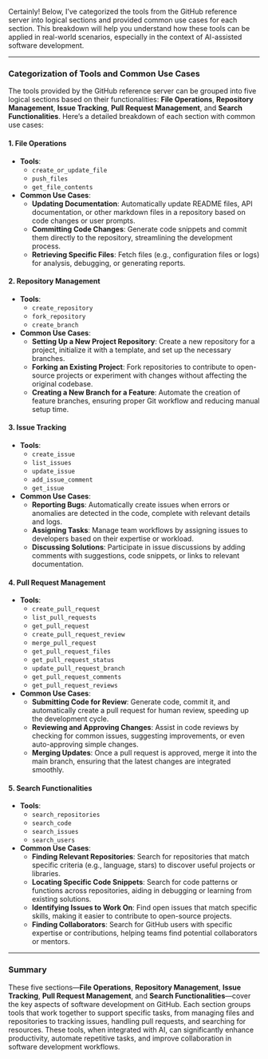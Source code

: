 Certainly! Below, I’ve categorized the tools from the GitHub reference server into logical sections and provided common use cases for each section. This breakdown will help you understand how these tools can be applied in real-world scenarios, especially in the context of AI-assisted software development.

---

### Categorization of Tools and Common Use Cases

The tools provided by the GitHub reference server can be grouped into five logical sections based on their functionalities: **File Operations**, **Repository Management**, **Issue Tracking**, **Pull Request Management**, and **Search Functionalities**. Here’s a detailed breakdown of each section with common use cases:

#### 1. File Operations
- **Tools**:
  - `create_or_update_file`
  - `push_files`
  - `get_file_contents`
- **Common Use Cases**:
  - **Updating Documentation**: Automatically update README files, API documentation, or other markdown files in a repository based on code changes or user prompts.
  - **Committing Code Changes**: Generate code snippets and commit them directly to the repository, streamlining the development process.
  - **Retrieving Specific Files**: Fetch files (e.g., configuration files or logs) for analysis, debugging, or generating reports.

#### 2. Repository Management
- **Tools**:
  - `create_repository`
  - `fork_repository`
  - `create_branch`
- **Common Use Cases**:
  - **Setting Up a New Project Repository**: Create a new repository for a project, initialize it with a template, and set up the necessary branches.
  - **Forking an Existing Project**: Fork repositories to contribute to open-source projects or experiment with changes without affecting the original codebase.
  - **Creating a New Branch for a Feature**: Automate the creation of feature branches, ensuring proper Git workflow and reducing manual setup time.

#### 3. Issue Tracking
- **Tools**:
  - `create_issue`
  - `list_issues`
  - `update_issue`
  - `add_issue_comment`
  - `get_issue`
- **Common Use Cases**:
  - **Reporting Bugs**: Automatically create issues when errors or anomalies are detected in the code, complete with relevant details and logs.
  - **Assigning Tasks**: Manage team workflows by assigning issues to developers based on their expertise or workload.
  - **Discussing Solutions**: Participate in issue discussions by adding comments with suggestions, code snippets, or links to relevant documentation.

#### 4. Pull Request Management
- **Tools**:
  - `create_pull_request`
  - `list_pull_requests`
  - `get_pull_request`
  - `create_pull_request_review`
  - `merge_pull_request`
  - `get_pull_request_files`
  - `get_pull_request_status`
  - `update_pull_request_branch`
  - `get_pull_request_comments`
  - `get_pull_request_reviews`
- **Common Use Cases**:
  - **Submitting Code for Review**: Generate code, commit it, and automatically create a pull request for human review, speeding up the development cycle.
  - **Reviewing and Approving Changes**: Assist in code reviews by checking for common issues, suggesting improvements, or even auto-approving simple changes.
  - **Merging Updates**: Once a pull request is approved, merge it into the main branch, ensuring that the latest changes are integrated smoothly.

#### 5. Search Functionalities
- **Tools**:
  - `search_repositories`
  - `search_code`
  - `search_issues`
  - `search_users`
- **Common Use Cases**:
  - **Finding Relevant Repositories**: Search for repositories that match specific criteria (e.g., language, stars) to discover useful projects or libraries.
  - **Locating Specific Code Snippets**: Search for code patterns or functions across repositories, aiding in debugging or learning from existing solutions.
  - **Identifying Issues to Work On**: Find open issues that match specific skills, making it easier to contribute to open-source projects.
  - **Finding Collaborators**: Search for GitHub users with specific expertise or contributions, helping teams find potential collaborators or mentors.

---

### Summary
These five sections—**File Operations**, **Repository Management**, **Issue Tracking**, **Pull Request Management**, and **Search Functionalities**—cover the key aspects of software development on GitHub. Each section groups tools that work together to support specific tasks, from managing files and repositories to tracking issues, handling pull requests, and searching for resources. These tools, when integrated with AI, can significantly enhance productivity, automate repetitive tasks, and improve collaboration in software development workflows.
